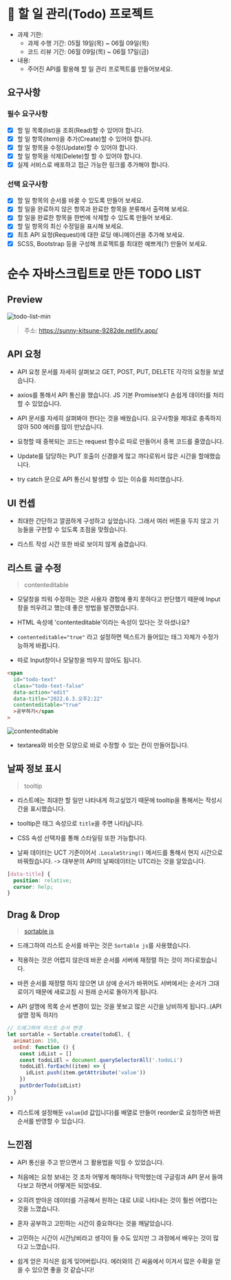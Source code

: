 # 📌 할 일 관리(Todo) 프로젝트

- 과제 기한:
  - 과제 수행 기간: 05월 19일(목) ~ 06월 09일(목)
  - 코드 리뷰 기간: 06월 09일(목) ~ 06월 17일(금)
- 내용:
  - 주어진 API를 활용해 할 일 관리 프로젝트를 만들어보세요.

## 요구사항

### 필수 요구사항

- [x] 할 일 목록(list)을 조회(Read)할 수 있어야 합니다.
- [x] 할 일 항목(item)을 추가(Create)할 수 있어야 합니다.
- [x] 할 일 항목을 수정(Update)할 수 있어야 합니다.
- [x] 할 일 항목을 삭제(Delete)할 할 수 있어야 합니다.
- [x] 실제 서비스로 배포하고 접근 가능한 링크를 추가해야 합니다.

### 선택 요구사항

- [x] 할 일 항목의 순서를 바꿀 수 있도록 만들어 보세요.
- [x] 할 일을 완료하지 않은 항목과 완료한 항목을 분류해서 출력해 보세요.
- [x] 할 일을 완료한 항목을 한번에 삭제할 수 있도록 만들어 보세요.
- [x] 할 일 항목의 최신 수정일을 표시해 보세요.
- [x] 최초 API 요청(Request)에 대한 로딩 애니메이션을 추가해 보세요.
- [x] SCSS, Bootstrap 등을 구성해 프로젝트를 최대한 예쁘게(?) 만들어 보세요.

# 순수 자바스크립트로 만든 TODO LIST

## Preview

![todo-list-min](https://user-images.githubusercontent.com/90392240/171791932-1a194a82-1a63-42ae-bb56-eba661b52305.gif)

> 주소: https://sunny-kitsune-9282de.netlify.app/

## API 요청

- API 요청 문서를 자세히 살펴보고 GET, POST, PUT, DELETE 각각의 요청을 보냈습니다.

- axios를 통해서 API 통신을 했습니다. JS 기본 Promise보다 손쉽게 데이터를 처리할 수 있었습니다.

- API 문서를 자세히 살펴봐야 한다는 것을 배웠습니다. 요구사항을 제대로 충족하지 않아 500 에러를 많이 만났습니다.

- 요청할 때 중복되는 코드는 request 함수로 따로 만들어서 중복 코드를 줄였습니다.

- Update를 담당하는 PUT 호출이 신경쓸게 많고 까다로워서 많은 시간을 할애했습니다.

- try catch 문으로 API 통신시 발생할 수 있는 이슈를 처리했습니다.

## UI 컨셉

- 최대한 간단하고 깔끔하게 구성하고 싶었습니다. 그래서 여러 버튼을 두지 않고 기능들을 구현할 수 있도록 초점을 맞췄습니다.

- 리스트 작성 시간 또한 바로 보이지 않게 숨겼습니다.

## 리스트 글 수정

> contenteditable

- 모달창을 띄워 수정하는 것은 사용자 경험에 좋지 못하다고 판단했기 때문에 Input창을 띄우려고 했는데 좋은 방법을 발견했습니다.

- HTML 속성에 'contenteditable'이라는 속성이 있다는 것 아셨나요?

- `contenteditable="true"` 라고 설정하면 텍스트가 들어있는 태그 자체가 수정가능하게 바뀝니다.

- 따로 Input창이나 모달창을 띄우지 않아도 됩니다.

```html
<span
  id="todo-text"
  class="todo-text-false"
  data-action="edit"
  data-title="2022.6.3.오후2:22"
  contenteditable="true"
  >공부하기</span
>
```

![contenteditable](https://user-images.githubusercontent.com/90392240/171794646-42cf48c0-8fd3-4424-a6bd-6cf8d402e353.png)

- textarea와 비슷한 모양으로 바로 수정할 수 있는 칸이 만들어집니다.

## 날짜 정보 표시

> tooltip

- 리스트에는 최대한 할 일만 나타내게 하고싶었기 때문에 tooltip을 통해서는 작성시간을 표시했습니다.

- tooltip은 태그 속성으로 `title`을 주면 나타납니다.

- CSS 속성 선택자를 통해 스타일링 또한 가능합니다.

- 날짜 데이터는 UCT 기준이어서 `.LocaleString()` 메서드를 통해서 현지 시간으로 바꿔줬습니다. -> 대부분의 API의 날짜데이터는 UTC라는 것을 알았습니다.

```css
[data-title] {
  position: relative;
  cursor: help;
}
```

## Drag & Drop

> [sortable js](https://github.com/SortableJS/Sortable)

- 드래그하여 리스트 순서를 바꾸는 것은 `Sortable js`를 사용했습니다.

- 적용하는 것은 어렵지 않은데 바꾼 순서를 서버에 재정렬 하는 것이 까다로웠습니다.

- 바뀐 순서를 재정렬 하지 않으면 UI 상에 순서가 바뀌어도 서버에서는 순서가 그대로이기 때문에 새로고침 시 원래 순서로 돌아가게 됩니다.

- API 설명에 목록 순서 변경이 있는 것을 못보고 많은 시간을 낭비하게 됩니다..(API 설명 정독 하자!)

```js
// 드래그하여 리스트 순서 변경
let sortable = Sortable.create(todoEl, {
  animation: 150,
  onEnd: function () {
    const idList = []
    const todoLiEl = document.querySelectorAll('.todoLi')
    todoLiEl.forEach((item) => {
      idList.push(item.getAttribute('value'))
    })
    putOrderTodo(idList)
  }
})
```

- 리스트에 설정해둔 `value`(id 값입니다)를 배열로 만들어 reorder로 요청하면 바뀐 순서를 반영할 수 있습니다.

## 느낀점

- API 통신을 주고 받으면서 그 활용법을 익힐 수 있었습니다.

- 처음에는 요청 보내는 것 조차 어떻게 해야하나 막막했는데 구글링과 API 문서 들여다보고 하면서 어떻게든 되었네요.

- 오히려 받아온 데이터를 가공해서 원하는 대로 UI로 나타내는 것이 훨씬 어렵다는 것을 느꼈습니다.

- 혼자 공부하고 고민하는 시간이 중요하다는 것을 깨달았습니다.

- 고민하는 시간이 시간낭비라고 생각이 들 수도 있지만 그 과정에서 배우는 것이 많다고 느꼈습니다.

- 쉽게 얻은 지식은 쉽게 잊어버립니다. 에러와의 긴 싸움에서 이겨서 많은 수확을 얻을 수 있으면 좋을 것 같습니다!
